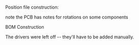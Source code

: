 ###
Position file construction:

note the PCB has notes for rotations on some components

BOM Construction

The drivers were left off -- they'll have to be added manually. 